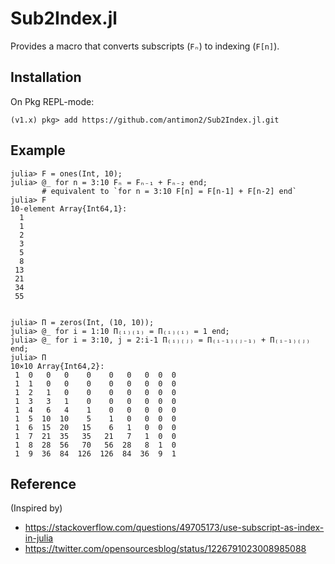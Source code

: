 # Sub2Index.jl
Provides a macro that converts subscripts (`Fₙ`) to indexing (`F[n]`).

## Installation

On Pkg REPL-mode:

```julia-repl
(v1.x) pkg> add https://github.com/antimon2/Sub2Index.jl.git
```

## Example

```julia-repl
julia> F = ones(Int, 10);
julia> @_ for n = 3:10 Fₙ = Fₙ₋₁ + Fₙ₋₂ end;
       # equivalent to `for n = 3:10 F[n] = F[n-1] + F[n-2] end`
julia> F
10-element Array{Int64,1}:
  1
  1
  2
  3
  5
  8
 13
 21
 34
 55

```

```julia-repl
 
julia> Π = zeros(Int, (10, 10));
julia> @_ for i = 1:10 Π₍ᵢ₎₍₁₎ = Π₍ᵢ₎₍ᵢ₎ = 1 end;
julia> @_ for i = 3:10, j = 2:i-1 Π₍ᵢ₎₍ⱼ₎ = Π₍ᵢ₋₁₎₍ⱼ₋₁₎ + Π₍ᵢ₋₁₎₍ⱼ₎ end;
julia> Π
10×10 Array{Int64,2}:
 1  0   0   0    0    0   0   0  0  0
 1  1   0   0    0    0   0   0  0  0
 1  2   1   0    0    0   0   0  0  0
 1  3   3   1    0    0   0   0  0  0
 1  4   6   4    1    0   0   0  0  0
 1  5  10  10    5    1   0   0  0  0
 1  6  15  20   15    6   1   0  0  0
 1  7  21  35   35   21   7   1  0  0
 1  8  28  56   70   56  28   8  1  0
 1  9  36  84  126  126  84  36  9  1

```

## Reference

(Inspired by)

+ https://stackoverflow.com/questions/49705173/use-subscript-as-index-in-julia
+ https://twitter.com/opensourcesblog/status/1226791023008985088
